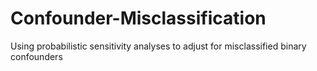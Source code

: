# Confounder-Misclassification
Using probabilistic sensitivity analyses to adjust for misclassified binary confounders

